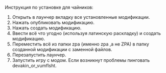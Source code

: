Инструкция по установке для чайников:
1. Открыть в лаунчер вкладку все установленные модификации.
2. Нажать опубликовать модификацию.
3. Нажать создать модификацию.
4. Ввести всё что угодно (используя латинскую раскладку) и создать модификацию.
5. Переместить всё из папки zpa (именно zpa ,а не ZPA) в папку созданной модификации с заменной файлов.
6. Перезапустить лаунчер.
7. Запустить игру с модом.
Если возникнут проблемы пинговать devakin_or_vumflsht.

